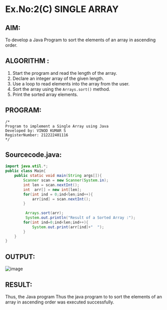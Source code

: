 # Ex.No:2(C)    SINGLE ARRAY

## AIM:
To develop a Java Program to sort the elements of an array in ascending order.

## ALGORITHM :

1. Start the program and read the length of the array.
2. Declare an integer array of the given length.
3. Use a loop to read elements into the array from the user.
4. Sort the array using the `Arrays.sort()` method.
5. Print the sorted array elements.

## PROGRAM:
 ```
/*
Program to implement a Single Array using Java
Developed by: VINOD KUMAR S
RegisterNumber: 212222401116 
*/
```
## Sourcecode.java:
``` JAVA
import java.util.*;
public class Main{
    public static void main(String args[]){
        Scanner scan = new Scanner(System.in);
        int len = scan.nextInt();
        int  arr[] = new int[len];
        for(int ind = 0;ind<len;ind++){
            arr[ind] = scan.nextInt();
        }
         
         Arrays.sort(arr);
         System.out.println("Result of a Sorted Array :");
        for(int ind=0;ind<len;ind++){
            System.out.print(arr[ind]+"  ");
        }
    }
}
```


## OUTPUT:
![image](https://github.com/user-attachments/assets/e35d4fca-be1d-4a0c-9cea-298ed647683b)

## RESULT:
Thus, the Java program Thus the java program to to sort the elements of an array in ascending order  was executed successfully.


